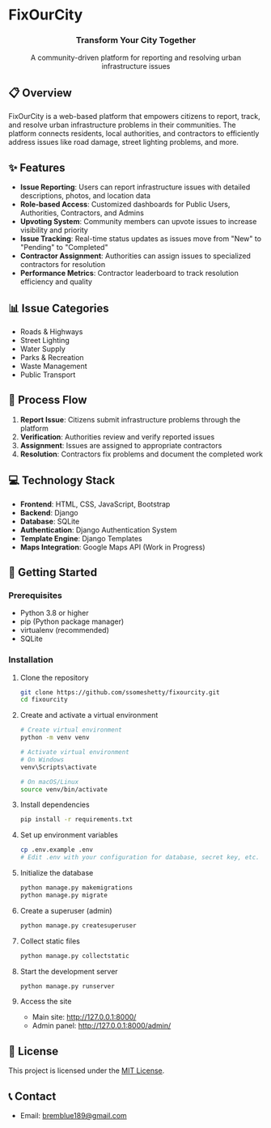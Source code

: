 # FixOurCity

<div align="center">
  <h3>Transform Your City Together</h3>
  <p>A community-driven platform for reporting and resolving urban infrastructure issues</p>
</div>

## 📋 Overview

FixOurCity is a web-based platform that empowers citizens to report, track, and resolve urban infrastructure problems in their communities. The platform connects residents, local authorities, and contractors to efficiently address issues like road damage, street lighting problems, and more.

## ✨ Features

- **Issue Reporting**: Users can report infrastructure issues with detailed descriptions, photos, and location data
- **Role-based Access**: Customized dashboards for Public Users, Authorities, Contractors, and Admins
- **Upvoting System**: Community members can upvote issues to increase visibility and priority
- **Issue Tracking**: Real-time status updates as issues move from "New" to "Pending" to "Completed"
- **Contractor Assignment**: Authorities can assign issues to specialized contractors for resolution
- **Performance Metrics**: Contractor leaderboard to track resolution efficiency and quality

## 📊 Issue Categories

- Roads & Highways
- Street Lighting
- Water Supply
- Parks & Recreation
- Waste Management
- Public Transport

## 🔄 Process Flow

1. **Report Issue**: Citizens submit infrastructure problems through the platform
2. **Verification**: Authorities review and verify reported issues
3. **Assignment**: Issues are assigned to appropriate contractors
4. **Resolution**: Contractors fix problems and document the completed work

## 💻 Technology Stack

- **Frontend**: HTML, CSS, JavaScript, Bootstrap
- **Backend**: Django
- **Database**: SQLite
- **Authentication**: Django Authentication System
- **Template Engine**: Django Templates
- **Maps Integration**: Google Maps API (Work in Progress)

## 🚀 Getting Started

### Prerequisites

- Python 3.8 or higher
- pip (Python package manager)
- virtualenv (recommended)
- SQLite

### Installation

1. Clone the repository
   ```bash
   git clone https://github.com/ssomeshetty/fixourcity.git
   cd fixourcity
   ```

2. Create and activate a virtual environment
   ```bash
   # Create virtual environment
   python -m venv venv
   
   # Activate virtual environment
   # On Windows
   venv\Scripts\activate
   
   # On macOS/Linux
   source venv/bin/activate
   ```

3. Install dependencies
   ```bash
   pip install -r requirements.txt
   ```

4. Set up environment variables
   ```bash
   cp .env.example .env
   # Edit .env with your configuration for database, secret key, etc.
   ```

5. Initialize the database
   ```bash
   python manage.py makemigrations
   python manage.py migrate
   ```

6. Create a superuser (admin)
   ```bash
   python manage.py createsuperuser
   ```

7. Collect static files
   ```bash
   python manage.py collectstatic
   ```

8. Start the development server
   ```bash
   python manage.py runserver
   ```

9. Access the site
   - Main site: http://127.0.0.1:8000/
   - Admin panel: http://127.0.0.1:8000/admin/


## 📄 License

This project is licensed under the [MIT License](LICENSE).

## 📞 Contact

- Email: bremblue189@gmail.com
